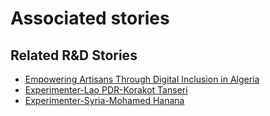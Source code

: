 # Associated stories

<!-- !!DO NOT REMOVE!! start autogenerated hyperlinks -->
## Related R&D Stories
- [Empowering Artisans Through Digital Inclusion in Algeria](/RnD-Archive/stories/?doc=Explorers_DZA)
- [Experimenter-Lao PDR-Korakot Tanseri](/RnD-Archive/stories/?doc=Experimenters_LAO)
- [Experimenter-Syria-Mohamed Hanana](/RnD-Archive/stories/?doc=Experimenters_SYR)
<!-- !!DO NOT REMOVE!! end autogenerated hyperlinks -->